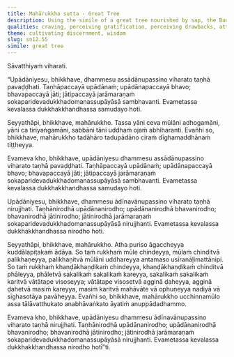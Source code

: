```yaml
---
title: Mahārukkha sutta - Great Tree
description: Using the simile of a great tree nourished by sap, the Buddha explains that perceiving gratification in graspable objects fuels craving and perpetuates suffering, whereas seeing their drawbacks leads to the cessation of craving and the end of suffering.
qualities: craving, perceiving gratification, perceiving drawbacks, attachment, suffering, ending
theme: cultivating discernment, wisdom
slug: sn12.55
simile: great tree
---
```


Sāvatthiyaṁ viharati.

“Upādāniyesu, bhikkhave, dhammesu assādānupassino viharato taṇhā pavaḍḍhati. Taṇhāpaccayā upādānaṁ; upādānapaccayā bhavo; bhavapaccayā jāti; jātipaccayā jarāmaraṇaṁ sokaparidevadukkhadomanassupāyāsā sambhavanti. Evametassa kevalassa dukkhakkhandhassa samudayo hoti.

Seyyathāpi, bhikkhave, mahārukkho. Tassa yāni ceva mūlāni adhogamāni, yāni ca tiriyaṅgamāni, sabbāni tāni uddhaṁ ojaṁ abhiharanti. Evañhi so, bhikkhave, mahārukkho tadāhāro tadupādāno ciraṁ dīghamaddhānaṁ tiṭṭheyya.

Evameva kho, bhikkhave, upādāniyesu dhammesu assādānupassino viharato taṇhā pavaḍḍhati. Taṇhāpaccayā upādānaṁ; upādānapaccayā bhavo; bhavapaccayā jāti; jātipaccayā jarāmaraṇaṁ sokaparidevadukkhadomanassupāyāsā sambhavanti. Evametassa kevalassa dukkhakkhandhassa samudayo hoti.

Upādāniyesu, bhikkhave, dhammesu ādīnavānupassino viharato taṇhā nirujjhati. Taṇhānirodhā upādānanirodho; upādānanirodhā bhavanirodho; bhavanirodhā jātinirodho; jātinirodhā jarāmaraṇaṁ sokaparidevadukkhadomanassupāyāsā nirujjhanti. Evametassa kevalassa dukkhakkhandhassa nirodho hoti.

Seyyathāpi, bhikkhave, mahārukkho. Atha puriso āgaccheyya kuddālapiṭakaṁ ādāya. So taṁ rukkhaṁ mūle chindeyya, mūlaṁ chinditvā palikhaṇeyya, palikhaṇitvā mūlāni uddhareyya antamaso usīranāḷimattānipi. So taṁ rukkhaṁ khaṇḍākhaṇḍikaṁ chindeyya, khaṇḍākhaṇḍikaṁ chinditvā phāleyya, phāletvā sakalikaṁ sakalikaṁ kareyya, sakalikaṁ sakalikaṁ karitvā vātātape visoseyya; vātātape visosetvā agginā ḍaheyya, agginā ḍahetvā masiṁ kareyya, masiṁ karitvā mahāvāte vā ophuṇeyya nadiyā vā sīghasotāya pavāheyya. Evañhi so, bhikkhave, mahārukkho ucchinnamūlo assa tālāvatthukato anabhāvaṅkato āyatiṁ anuppādadhammo.

Evameva kho, bhikkhave, upādāniyesu dhammesu ādīnavānupassino viharato taṇhā nirujjhati. Taṇhānirodhā upādānanirodho; upādānanirodhā bhavanirodho; bhavanirodhā jātinirodho; jātinirodhā jarāmaraṇaṁ sokaparidevadukkhadomanassupāyāsā nirujjhanti. Evametassa kevalassa dukkhakkhandhassa nirodho hotī”ti.
